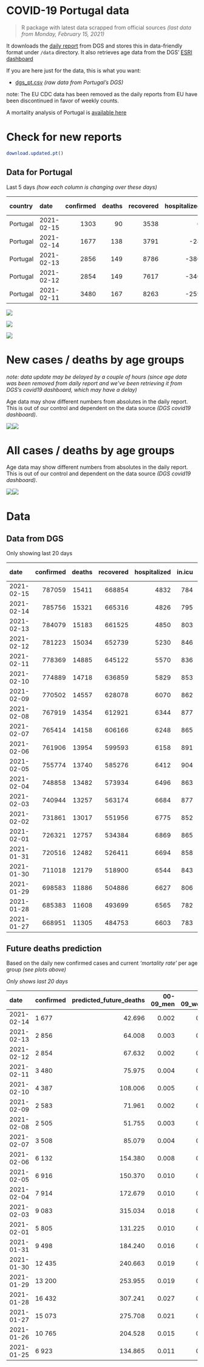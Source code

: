 COVID-19 Portugal data
================

> R package with latest data scrapped from official sources *(last data
> from Monday, February 15, 2021)*

It downloads the [daily
report](https://covid19.min-saude.pt/relatorio-de-situacao/) from DGS
and stores this in data-friendly format under `/data` directory. It also
retrieves age data from the DGS’ [ESRI
dashboard](https://covid19.min-saude.pt/ponto-de-situacao-atual-em-portugal/)

If you are here just for the data, this is what you want:

  - [dgs\_pt.csv](raw/master/data/dgs_pt.csv) *(raw data from Portugal’s
    DGS)*

note: The EU CDC data has been removed as the daily reports from EU have
been discontinued in favor of weekly counts.

A mortality analysis of Portugal is [available
here](https://averissimo.github.io/covid19-analysis/mortality.html)

# Check for new reports

``` r
download.updated.pt()
```

## Data for Portugal

Last 5 days *(how each column is changing over these days)*

| country  | date       | confirmed | deaths | recovered | hospitalized | in.icu | confirmed\_m\_00-09 | confirmed\_w\_00-09 | confirmed\_m\_10-19 | confirmed\_w\_10-19 | confirmed\_m\_20-29 | confirmed\_w\_20-29 | confirmed\_m\_30-39 | confirmed\_w\_30-39 | confirmed\_m\_40-49 | confirmed\_w\_40-49 | confirmed\_m\_50-59 | confirmed\_w\_50-59 | confirmed\_m\_60-69 | confirmed\_w\_60-69 | confirmed\_m\_70-79 | confirmed\_w\_70-79 | confirmed\_m\_80+ | confirmed\_w\_80+ | death\_m\_00-09 | death\_w\_00-09 | death\_m\_10-19 | death\_w\_10-19 | death\_m\_20-29 | death\_w\_20-29 | death\_m\_30-39 | death\_w\_30-39 | death\_m\_40-49 | death\_w\_40-49 | death\_m\_50-59 | death\_w\_50-59 | death\_m\_60-69 | death\_w\_60-69 | death\_m\_70-79 | death\_w\_70-79 | death\_m\_80+ | death\_w\_80+ |
| :------- | :--------- | --------: | -----: | --------: | -----------: | -----: | ------------------: | ------------------: | ------------------: | ------------------: | ------------------: | ------------------: | ------------------: | ------------------: | ------------------: | ------------------: | ------------------: | ------------------: | ------------------: | ------------------: | ------------------: | ------------------: | ----------------: | ----------------: | --------------: | --------------: | --------------: | --------------: | --------------: | --------------: | --------------: | --------------: | --------------: | --------------: | --------------: | --------------: | --------------: | --------------: | --------------: | --------------: | ------------: | ------------: |
| Portugal | 2021-02-15 |      1303 |     90 |      3538 |            6 |   \-11 |                  NA |                  NA |                  NA |                  NA |                  NA |                  NA |                  NA |                  NA |                  NA |                  NA |                  NA |                  NA |                  NA |                  NA |                  NA |                  NA |                NA |                NA |              NA |              NA |              NA |              NA |              NA |              NA |              NA |              NA |              NA |              NA |              NA |              NA |              NA |              NA |              NA |              NA |            NA |            NA |
| Portugal | 2021-02-14 |      1677 |    138 |      3791 |         \-24 |    \-8 |                  40 |                  46 |                  78 |                  88 |                 107 |                 102 |                  99 |                  98 |                 123 |                 131 |                 122 |                 133 |                  89 |                 108 |                  48 |                  69 |                66 |               132 |               0 |               0 |               0 |               0 |               0 |               0 |               0 |               0 |               1 |               0 |               1 |               1 |              14 |               6 |              17 |              18 |            44 |            36 |
| Portugal | 2021-02-13 |      2856 |    149 |      8786 |        \-380 |   \-43 |                  67 |                  69 |                 123 |                 125 |                 199 |                 200 |                 198 |                 199 |                 190 |                 220 |                 204 |                 247 |                 148 |                 169 |                  97 |                 122 |                89 |               187 |               0 |               0 |               0 |               0 |               0 |               0 |               0 |               1 |               0 |               2 |               2 |               3 |              14 |               6 |              25 |              11 |            36 |            49 |
| Portugal | 2021-02-12 |      2854 |    149 |      7617 |        \-340 |     10 |                  53 |                  56 |                 119 |                 135 |                 194 |                 187 |                 177 |                 187 |                 212 |                 254 |                 181 |                 245 |                 162 |                 146 |                 107 |                 151 |                93 |               192 |               0 |               0 |               0 |               0 |               0 |               0 |               1 |               0 |               0 |               0 |               2 |               0 |               5 |               5 |              23 |              10 |            50 |            53 |
| Portugal | 2021-02-11 |      3480 |    167 |      8263 |        \-259 |   \-17 |                  80 |                  71 |                 132 |                 128 |                 213 |                 237 |                 204 |                 233 |                 272 |                 292 |                 238 |                 306 |                 219 |                 253 |                 119 |                 168 |                95 |               217 |               0 |               0 |               0 |               0 |               0 |               0 |               0 |               0 |               2 |               1 |               6 |               0 |              14 |               3 |              26 |              15 |            50 |            50 |

![](README_files/figure-gfm/totals-1.svg)<!-- -->

![](README_files/figure-gfm/differential-1.svg)<!-- -->

![](README_files/figure-gfm/differential_7days-1.svg)<!-- -->

# New cases / deaths by age groups

*note: data update may be delayed by a couple of hours (since age data
was been removed from daily report and we’ve been retrieving it from
DGS’s covid19 dashboard, which may have a delay)*

Age data may show different numbers from absolutes in the daily report.
This is out of our control and dependent on the data source *(DGS
covid19 dashboard)*.

![](README_files/figure-gfm/new_cases_deaths-1.svg)<!-- -->![](README_files/figure-gfm/new_cases_deaths-2.svg)<!-- -->

# All cases / deaths by age groups

Age data may show different numbers from absolutes in the daily report.
This is out of our control and dependent on the data source *(DGS
covid19 dashboard)*.

![](README_files/figure-gfm/total_cases_deaths-1.svg)<!-- -->![](README_files/figure-gfm/total_cases_deaths-2.svg)<!-- -->

# Data

## Data from DGS

Only showing last 20 days

| date       | confirmed | deaths | recovered | hospitalized | in.icu | confirmed\_m\_00-09 | confirmed\_w\_00-09 | confirmed\_m\_10-19 | confirmed\_w\_10-19 | confirmed\_m\_20-29 | confirmed\_w\_20-29 | confirmed\_m\_30-39 | confirmed\_w\_30-39 | confirmed\_m\_40-49 | confirmed\_w\_40-49 | confirmed\_m\_50-59 | confirmed\_w\_50-59 | confirmed\_m\_60-69 | confirmed\_w\_60-69 | confirmed\_m\_70-79 | confirmed\_w\_70-79 | confirmed\_m\_80+ | confirmed\_w\_80+ | death\_m\_00-09 | death\_w\_00-09 | death\_m\_10-19 | death\_w\_10-19 | death\_m\_20-29 | death\_w\_20-29 | death\_m\_30-39 | death\_w\_30-39 | death\_m\_40-49 | death\_w\_40-49 | death\_m\_50-59 | death\_w\_50-59 | death\_m\_60-69 | death\_w\_60-69 | death\_m\_70-79 | death\_w\_70-79 | death\_m\_80+ | death\_w\_80+ |
| :--------- | --------: | -----: | --------: | -----------: | -----: | ------------------: | ------------------: | ------------------: | ------------------: | ------------------: | ------------------: | ------------------: | ------------------: | ------------------: | ------------------: | ------------------: | ------------------: | ------------------: | ------------------: | ------------------: | ------------------: | ----------------: | ----------------: | --------------: | --------------: | --------------: | --------------: | --------------: | --------------: | --------------: | --------------: | --------------: | --------------: | --------------: | --------------: | --------------: | --------------: | --------------: | --------------: | ------------: | ------------: |
| 2021-02-15 |    787059 |  15411 |    668854 |         4832 |    784 |                  NA |                  NA |                  NA |                  NA |                  NA |                  NA |                  NA |                  NA |                  NA |                  NA |                  NA |                  NA |                  NA |                  NA |                  NA |                  NA |                NA |                NA |              NA |              NA |              NA |              NA |              NA |              NA |              NA |              NA |              NA |              NA |              NA |              NA |              NA |              NA |              NA |              NA |            NA |            NA |
| 2021-02-14 |    785756 |  15321 |    665316 |         4826 |    795 |               22226 |               21313 |               36461 |               36822 |               52459 |               59813 |               51316 |               61642 |               57736 |               73469 |               51114 |               65308 |               38121 |               41162 |               24239 |               27458 |             21423 |             43412 |               1 |               1 |               1 |               1 |               6 |               4 |              20 |              19 |              81 |              57 |             278 |             111 |             934 |             394 |            2006 |            1182 |          4667 |          5558 |
| 2021-02-13 |    784079 |  15183 |    661525 |         4850 |    803 |               22186 |               21267 |               36383 |               36734 |               52352 |               59711 |               51217 |               61544 |               57613 |               73338 |               50992 |               65175 |               38032 |               41054 |               24191 |               27389 |             21357 |             43280 |               1 |               1 |               1 |               1 |               6 |               4 |              20 |              19 |              80 |              57 |             277 |             110 |             920 |             388 |            1989 |            1164 |          4623 |          5522 |
| 2021-02-12 |    781223 |  15034 |    652739 |         5230 |    846 |               22119 |               21198 |               36260 |               36609 |               52153 |               59511 |               51019 |               61345 |               57423 |               73118 |               50788 |               64928 |               37884 |               40885 |               24094 |               27267 |             21268 |             43093 |               1 |               1 |               1 |               1 |               6 |               4 |              20 |              18 |              80 |              55 |             275 |             107 |             906 |             382 |            1964 |            1153 |          4587 |          5473 |
| 2021-02-11 |    778369 |  14885 |    645122 |         5570 |    836 |               22066 |               21142 |               36141 |               36474 |               51959 |               59324 |               50842 |               61158 |               57211 |               72864 |               50607 |               64683 |               37722 |               40739 |               23987 |               27116 |             21175 |             42901 |               1 |               1 |               1 |               1 |               6 |               4 |              19 |              18 |              80 |              55 |             273 |             107 |             901 |             377 |            1941 |            1143 |          4537 |          5420 |
| 2021-02-10 |    774889 |  14718 |    636859 |         5829 |    853 |               21986 |               21071 |               36009 |               36346 |               51746 |               59087 |               50638 |               60925 |               56939 |               72572 |               50369 |               64377 |               37503 |               40486 |               23868 |               26948 |             21080 |             42684 |               1 |               1 |               1 |               1 |               6 |               4 |              19 |              18 |              78 |              54 |             267 |             107 |             887 |             374 |            1915 |            1128 |          4487 |          5370 |
| 2021-02-09 |    770502 |  14557 |    628078 |         6070 |    862 |               21869 |               20983 |               35818 |               36197 |               51524 |               58813 |               50381 |               60605 |               56616 |               72191 |               50089 |               63936 |               37259 |               40216 |               23717 |               26751 |             20920 |             42369 |               1 |               1 |               1 |               1 |               6 |               4 |              19 |              17 |              78 |              52 |             266 |             107 |             877 |             366 |            1888 |            1119 |          4442 |          5312 |
| 2021-02-08 |    767919 |  14354 |    612921 |         6344 |    877 |               21823 |               20935 |               35726 |               36112 |               51369 |               58648 |               50209 |               60404 |               56425 |               71987 |               49896 |               63731 |               37108 |               40086 |               23590 |               26637 |             20801 |             42184 |               1 |               1 |               1 |               1 |               6 |               4 |              18 |              16 |              76 |              51 |             262 |             105 |             867 |             359 |            1859 |            1105 |          4387 |          5235 |
| 2021-02-07 |    765414 |  14158 |    606166 |         6248 |    865 |               21750 |               20862 |               35640 |               35993 |               51215 |               58489 |               50046 |               60233 |               56229 |               71763 |               49725 |               63510 |               36953 |               39940 |               23504 |               26537 |             20729 |             42047 |               1 |               1 |               1 |               1 |               6 |               4 |              18 |              16 |              74 |              49 |             256 |             102 |             856 |             356 |            1832 |            1092 |          4331 |          5162 |
| 2021-02-06 |    761906 |  13954 |    599593 |         6158 |    891 |               21662 |               20779 |               35472 |               35826 |               51006 |               58278 |               49852 |               60009 |               55985 |               71460 |               49452 |               63216 |               36771 |               39728 |               23360 |               26396 |             20611 |             41796 |               1 |               1 |               1 |               1 |               6 |               4 |              18 |              16 |              73 |              49 |             253 |             101 |             846 |             352 |            1785 |            1073 |          4272 |          5102 |
| 2021-02-05 |    755774 |  13740 |    585276 |         6412 |    904 |               21485 |               20613 |               35228 |               35576 |               50668 |               57924 |               49520 |               59589 |               55520 |               70920 |               49048 |               62666 |               36417 |               39363 |               23150 |               26125 |             20381 |             41339 |               0 |               1 |               1 |               1 |               6 |               4 |              17 |              16 |              70 |              47 |             250 |             101 |             833 |             344 |            1756 |            1056 |          4211 |          5026 |
| 2021-02-04 |    748858 |  13482 |    573934 |         6496 |    863 |               21252 |               20442 |               34913 |               35238 |               50276 |               57471 |               49127 |               59101 |               55004 |               70265 |               48578 |               62136 |               36049 |               38953 |               22915 |               25840 |             20166 |             40919 |               0 |               1 |               1 |               1 |               6 |               4 |              17 |              14 |              69 |              46 |             247 |              99 |             814 |             335 |            1726 |            1037 |          4132 |          4933 |
| 2021-02-03 |    740944 |  13257 |    563174 |         6684 |    877 |               21034 |               20231 |               34560 |               34878 |               49799 |               56960 |               48665 |               58584 |               54426 |               69533 |               47996 |               61471 |               35645 |               38462 |               22625 |               25480 |             19939 |             40427 |               0 |               1 |               1 |               1 |               6 |               4 |              17 |              14 |              69 |              45 |             244 |              98 |             799 |             328 |            1694 |            1012 |          4075 |          4849 |
| 2021-02-02 |    731861 |  13017 |    551956 |         6775 |    852 |                  NA |                  NA |                  NA |                  NA |                  NA |                  NA |                  NA |                  NA |                  NA |                  NA |                  NA |                  NA |                  NA |                  NA |                  NA |                  NA |                NA |                NA |              NA |              NA |              NA |              NA |              NA |              NA |              NA |              NA |              NA |              NA |              NA |              NA |              NA |              NA |              NA |              NA |            NA |            NA |
| 2021-02-01 |    726321 |  12757 |    534384 |         6869 |    865 |               20639 |               19815 |               33932 |               34184 |               48975 |               56082 |               47773 |               57536 |               53289 |               68161 |               46913 |               60302 |               34833 |               37575 |               22112 |               24930 |             19497 |             39546 |               0 |               1 |               1 |               1 |               5 |               4 |              17 |              14 |              68 |              41 |             234 |              95 |             762 |             312 |            1636 |             973 |          3922 |          4671 |
| 2021-01-31 |    720516 |  12482 |    526411 |         6694 |    858 |               20424 |               19620 |               33695 |               33906 |               48653 |               55708 |               47444 |               57140 |               52857 |               67630 |               46510 |               59808 |               34563 |               37247 |               21934 |               24696 |             19305 |             39152 |               0 |               1 |               1 |               1 |               5 |               4 |              17 |              13 |              68 |              40 |             225 |              93 |             744 |             308 |            1593 |             953 |          3836 |          4580 |
| 2021-01-30 |    711018 |  12179 |    518900 |         6544 |    843 |               20076 |               19261 |               33183 |               33408 |               48166 |               55112 |               46847 |               56472 |               52130 |               66733 |               45901 |               59012 |               34093 |               36737 |               21599 |               24350 |             19049 |             38664 |               0 |               1 |               1 |               1 |               5 |               4 |              17 |              12 |              68 |              40 |             221 |              91 |             723 |             298 |            1564 |             934 |          3739 |          4460 |
| 2021-01-29 |    698583 |  11886 |    504886 |         6627 |    806 |               19657 |               18893 |               32553 |               32832 |               47443 |               54308 |               46102 |               55579 |               51192 |               65527 |               45112 |               57896 |               33419 |               36018 |               21222 |               23885 |             18714 |             38009 |               0 |               1 |               1 |               1 |               5 |               4 |              16 |              12 |              66 |              39 |             217 |              86 |             705 |             286 |            1540 |             911 |          3647 |          4349 |
| 2021-01-28 |    685383 |  11608 |    493699 |         6565 |    782 |               19229 |               18511 |               31842 |               32190 |               46695 |               53452 |               45285 |               54630 |               50203 |               64274 |               44241 |               56731 |               32703 |               35294 |               20841 |               23390 |             18370 |             37292 |               0 |               1 |               1 |               1 |               5 |               4 |              14 |              12 |              65 |              36 |             211 |              84 |             694 |             278 |            1504 |             889 |          3567 |          4242 |
| 2021-01-27 |    668951 |  11305 |    484753 |         6603 |    783 |               18639 |               17938 |               31014 |               31374 |               45711 |               52349 |               44308 |               53416 |               48920 |               62758 |               43159 |               55405 |               31879 |               34315 |               20323 |               22850 |             17963 |             36427 |               0 |               1 |               1 |               1 |               5 |               3 |              13 |              12 |              63 |              35 |             207 |              82 |             679 |             267 |            1469 |             867 |          3464 |          4136 |

## Future deaths prediction

Based on the daily new confirmed cases and current *‘mortality rate’*
per age group *(see plots above)*

*Only shows last 20 days*

| date       | confirmed | predicted\_future\_deaths | 00-09\_men | 00-09\_women | 10-19\_men | 10-19\_women | 20-29\_men | 20-29\_women | 30-39\_men | 30-39\_women | 40-49\_men | 40-49\_women | 50-59\_men | 50-59\_women | 60-69\_men | 60-69\_women | 70-79\_men | 70-79\_women | 80+\_men | 80+\_women |
| :--------- | :-------- | ------------------------: | ---------: | -----------: | ---------: | -----------: | ---------: | -----------: | ---------: | -----------: | ---------: | -----------: | ---------: | -----------: | ---------: | -----------: | ---------: | -----------: | -------: | ---------: |
| 2021-02-14 | 1 677     |                    42.696 |      0.002 |        0.002 |      0.002 |        0.002 |      0.012 |        0.007 |      0.039 |        0.030 |      0.173 |        0.102 |      0.664 |        0.226 |      2.181 |        1.034 |      3.972 |        2.970 |   14.378 |     16.900 |
| 2021-02-13 | 2 856     |                    64.008 |      0.003 |        0.003 |      0.003 |        0.003 |      0.023 |        0.013 |      0.077 |        0.061 |      0.267 |        0.171 |      1.110 |        0.420 |      3.626 |        1.618 |      8.028 |        5.252 |   19.389 |     23.941 |
| 2021-02-12 | 2 854     |                    67.632 |      0.002 |        0.003 |      0.003 |        0.004 |      0.022 |        0.013 |      0.069 |        0.058 |      0.297 |        0.197 |      0.984 |        0.416 |      3.969 |        1.398 |      8.855 |        6.500 |   20.260 |     24.582 |
| 2021-02-11 | 3 480     |                    75.975 |      0.004 |        0.003 |      0.004 |        0.003 |      0.024 |        0.016 |      0.080 |        0.072 |      0.382 |        0.227 |      1.294 |        0.520 |      5.366 |        2.422 |      9.848 |        7.232 |   20.696 |     27.782 |
| 2021-02-10 | 4 387     |                   108.006 |      0.005 |        0.004 |      0.005 |        0.004 |      0.025 |        0.018 |      0.100 |        0.099 |      0.453 |        0.296 |      1.523 |        0.750 |      5.978 |        2.584 |     12.497 |        8.480 |   34.856 |     40.329 |
| 2021-02-09 | 2 583     |                    71.961 |      0.002 |        0.002 |      0.003 |        0.002 |      0.018 |        0.011 |      0.067 |        0.062 |      0.268 |        0.158 |      1.050 |        0.348 |      3.700 |        1.244 |     10.510 |        4.907 |   25.924 |     23.685 |
| 2021-02-08 | 2 505     |                    51.755 |      0.003 |        0.003 |      0.002 |        0.003 |      0.018 |        0.011 |      0.064 |        0.053 |      0.275 |        0.174 |      0.930 |        0.376 |      3.798 |        1.398 |      7.117 |        4.305 |   15.685 |     17.540 |
| 2021-02-07 | 3 508     |                    85.079 |      0.004 |        0.004 |      0.005 |        0.005 |      0.024 |        0.014 |      0.076 |        0.069 |      0.342 |        0.235 |      1.485 |        0.500 |      4.459 |        2.029 |     11.917 |        6.070 |   25.706 |     32.135 |
| 2021-02-06 | 6 132     |                   154.380 |      0.008 |        0.008 |      0.007 |        0.007 |      0.039 |        0.024 |      0.129 |        0.129 |      0.652 |        0.419 |      2.197 |        0.935 |      8.673 |        3.494 |     17.379 |       11.666 |   50.105 |     58.509 |
| 2021-02-05 | 6 916     |                   150.370 |      0.010 |        0.008 |      0.009 |        0.009 |      0.045 |        0.030 |      0.153 |        0.150 |      0.724 |        0.508 |      2.556 |        0.901 |      9.016 |        3.924 |     19.448 |       12.269 |   46.838 |     53.772 |
| 2021-02-04 | 7 914     |                   172.679 |      0.010 |        0.010 |      0.010 |        0.010 |      0.055 |        0.034 |      0.180 |        0.159 |      0.811 |        0.568 |      3.165 |        1.130 |      9.898 |        4.700 |     24.000 |       15.497 |   49.452 |     62.990 |
| 2021-02-03 | 9 083     |                   315.034 |      0.018 |        0.020 |      0.017 |        0.019 |      0.094 |        0.059 |      0.348 |        0.323 |      1.595 |        1.064 |      5.890 |        1.987 |     19.895 |        8.490 |     42.455 |       23.676 |   96.290 |    112.794 |
| 2021-02-01 | 5 805     |                   131.225 |      0.010 |        0.009 |      0.007 |        0.008 |      0.037 |        0.025 |      0.128 |        0.122 |      0.606 |        0.412 |      2.192 |        0.840 |      6.615 |        3.140 |     14.731 |       10.073 |   41.827 |     50.443 |
| 2021-01-31 | 9 498     |                   184.240 |      0.016 |        0.017 |      0.014 |        0.014 |      0.056 |        0.040 |      0.233 |        0.206 |      1.020 |        0.696 |      3.312 |        1.353 |     11.515 |        4.882 |     27.724 |       14.894 |   55.770 |     62.478 |
| 2021-01-30 | 12 435    |                   240.663 |      0.019 |        0.017 |      0.017 |        0.016 |      0.083 |        0.054 |      0.290 |        0.275 |      1.316 |        0.936 |      4.291 |        1.897 |     16.514 |        6.882 |     31.200 |       20.017 |   72.980 |     83.859 |
| 2021-01-29 | 13 200    |                   253.955 |      0.019 |        0.018 |      0.020 |        0.017 |      0.086 |        0.057 |      0.318 |        0.293 |      1.388 |        0.972 |      4.737 |        1.980 |     17.543 |        6.930 |     31.531 |       21.309 |   74.940 |     91.797 |
| 2021-01-28 | 16 432    |                   307.241 |      0.027 |        0.027 |      0.023 |        0.022 |      0.113 |        0.074 |      0.381 |        0.374 |      1.800 |        1.176 |      5.885 |        2.254 |     20.189 |        9.371 |     42.869 |       23.246 |   88.665 |    110.745 |
| 2021-01-27 | 15 073    |                   275.708 |      0.021 |        0.021 |      0.021 |        0.019 |      0.096 |        0.064 |      0.349 |        0.359 |      1.665 |        1.189 |      6.048 |        2.160 |     19.062 |        7.839 |     39.973 |       23.719 |   77.337 |     95.766 |
| 2021-01-26 | 10 765    |                   204.528 |      0.015 |        0.015 |      0.013 |        0.013 |      0.071 |        0.049 |      0.265 |        0.253 |      1.209 |        0.811 |      4.237 |        1.479 |     13.696 |        5.590 |     31.697 |       16.315 |   58.384 |     70.416 |
| 2021-01-25 | 6 923     |                   134.865 |      0.011 |        0.012 |      0.009 |        0.010 |      0.047 |        0.031 |      0.167 |        0.160 |      0.732 |        0.497 |      2.464 |        0.947 |      8.698 |        3.475 |     19.862 |       10.590 |   46.184 |     40.969 |
